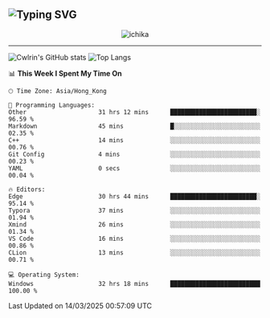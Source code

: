 ![Typing SVG](https://readme-typing-svg.demolab.com?font=Jost&size=24&pause=1000&color=7799EE&vCenter=true&multiline=true&random=false&width=435&height=100&lines=Hi+there;I'm+Sakurakouji+Nanaha;You+can+also+tell+me+Cwlrin%E2%98%86)
---
<p align="center">
  <img src="https://dlink.host/1drv/aHR0cHM6Ly8xZHJ2Lm1zL2kvYy9iZGU1MWU2MjVlZjhmY2M1L0VZa0hZVThWUnJGSHRIWVUxT1JwbVFjQllOU2t6cVNTVER0TXliYkNqOExhY1E_ZT10UUtFSkw.png" alt="ichika" border="0" />
</p>

---
![Cwlrin's GitHub stats](https://github-readme-stats.vercel.app/api?username=cwlrin&show_icons=true&theme=buefy)
![Top Langs](https://github-readme-stats.vercel.app/api/top-langs/?username=cwlrin&layout=compact&hide=html,css)

<!--START_SECTION:waka-->
📊 **This Week I Spent My Time On** 

```text
🕑︎ Time Zone: Asia/Hong_Kong

💬 Programming Languages: 
Other                    31 hrs 12 mins      ████████████████████████░   96.59 % 
Markdown                 45 mins             █░░░░░░░░░░░░░░░░░░░░░░░░   02.35 % 
C++                      14 mins             ░░░░░░░░░░░░░░░░░░░░░░░░░   00.76 % 
Git Config               4 mins              ░░░░░░░░░░░░░░░░░░░░░░░░░   00.23 % 
YAML                     0 secs              ░░░░░░░░░░░░░░░░░░░░░░░░░   00.04 % 

🔥 Editors: 
Edge                     30 hrs 44 mins      ████████████████████████░   95.14 % 
Typora                   37 mins             ░░░░░░░░░░░░░░░░░░░░░░░░░   01.94 % 
Xmind                    26 mins             ░░░░░░░░░░░░░░░░░░░░░░░░░   01.34 % 
VS Code                  16 mins             ░░░░░░░░░░░░░░░░░░░░░░░░░   00.86 % 
CLion                    13 mins             ░░░░░░░░░░░░░░░░░░░░░░░░░   00.71 % 

💻 Operating System: 
Windows                  32 hrs 18 mins      █████████████████████████   100.00 % 
```


 Last Updated on 14/03/2025 00:57:09 UTC
<!--END_SECTION:waka-->
